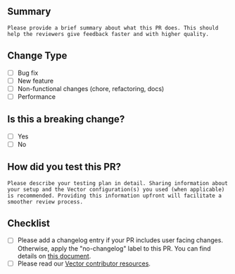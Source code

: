 <!--
  Your PR title must conform to the conventional commit spec:
  https://www.conventionalcommits.org/en/v1.0.0/

  <type>(<scope>)!: <description>

  * `type` = chore, enhancement, feat, fix, docs, revert
  * `!` = OPTIONAL: signals a breaking change
  * `scope` = Optional when `type` is "chore" or "docs", available scopes https://github.com/vectordotdev/vector/blob/master/.github/workflows/semantic.yml#L31
  * `description` = short description of the change

Examples:

  * enhancement(file source): Add `sort` option to sort discovered files
  * feat(new source): Initial `statsd` source
  * fix(file source): Fix a bug discovering new files
  * chore(external docs): Clarify `batch_size` option
-->

## Summary
`Please provide a brief summary about what this PR does. This should help the reviewers give feedback faster and with higher quality.`

## Change Type
- [ ] Bug fix
- [ ] New feature
- [ ] Non-functional changes (chore, refactoring, docs)
- [ ] Performance

## Is this a breaking change?
- [ ] Yes
- [ ] No

## How did you test this PR?
`Please describe your testing plan in detail. Sharing information about your setup and the Vector configuration(s) you used (when applicable) is recommended. Providing this information upfront will facilitate a smoother review process.`

## Checklist
- [ ] Please add a changelog entry if your PR includes user facing changes. Otherwise, apply the "no-changelog" label to this PR. You can find details on [this document](https://github.com/vectordotdev/vector/blob/master/changelog.d/README.md).
- [ ] Please read our [Vector contributor resources](https://github.com/vectordotdev/vector/tree/master/docs#getting-started).
